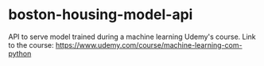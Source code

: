 # boston-housing-model-api
API to serve model trained during a machine learning Udemy's course. Link to the course: https://www.udemy.com/course/machine-learning-com-python

